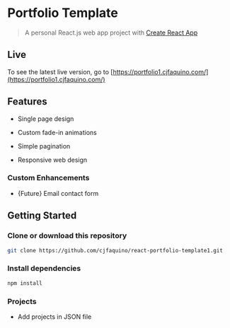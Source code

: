 # Portfolio Template

> A personal React.js web app project with [Create React App](https://github.com/facebook/create-react-app)

## Live

To see the latest live version, go to [https://portfolio1.cjfaquino.com/](https://portfolio1.cjfaquino.com/)

## Features

- Single page design

- Custom fade-in animations

- Simple pagination

- Responsive web design

### Custom Enhancements

- {Future} Email contact form

## Getting Started

### Clone or download this repository

```sh
git clone https://github.com/cjfaquino/react-portfolio-template1.git
```

### Install dependencies

```sh
npm install
```

### Projects

 - Add projects in JSON file
